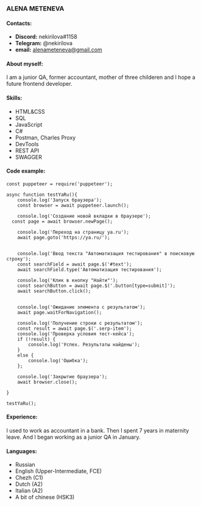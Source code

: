 ### ALENA METENEVA

#### Contacts:
* **Discord:** nekirilova#1158
* **Telegram:** @nekirilova
* **email:** alenameteneva@gmail.com

#### About myself:
I am a junior QA, former accountant, mother of three childeren and I hope a future frontend developer. 

#### Skills:
* HTML&CSS
* SQL
* JavaScript
* C#
* Postman, Charles Proxy
* DevTools
* REST API
* SWAGGER

#### Code example:
```
const puppeteer = require('puppeteer');

async function testYaRu(){
    console.log('Запуск браузера');
    const browser = await puppeteer.launch();
    
    console.log('Создание новой вкладки в браузере');
  const page = await browser.newPage();
    
    console.log('Переход на страницу ya.ru');
    await page.goto('https://ya.ru/');
    

    console.log('Ввод текста "Автоматизация тестирования" в поисковую строку');
    const searchField = await page.$('#text');
    await searchField.type('Автоматизация тестирования');
   
    console.log('Клик в кнопку "Найти"');
    const searchButton = await page.$('.button[type=submit]');
    await searchButton.click();
   
    
    console.log('Ожидание элемента с результатом');
    await page.waitForNavigation();
                               
    console.log('Получение строки с результатом');
    const result = await page.$('.serp-item');
    console.log('Проверка условия тест-кейса');
    if (!result) {
        console.log('Успех. Результаты найдены');
    }
    else {
        console.log('Ошибка');
    };

    console.log('Закрытие браузера');
    await browser.close();
   
}

testYaRu();
```

#### Experience:
I used to work as accountant in a bank. Then I spent 7 years in maternity leave. And I began working as a junior QA in January. 

#### Languages:
* Russian
* English (Upper-Intermediate, FCE)
* Chezh (C1)
* Dutch (A2)
* Italian (A2)
* A bit of chinese (HSK3)